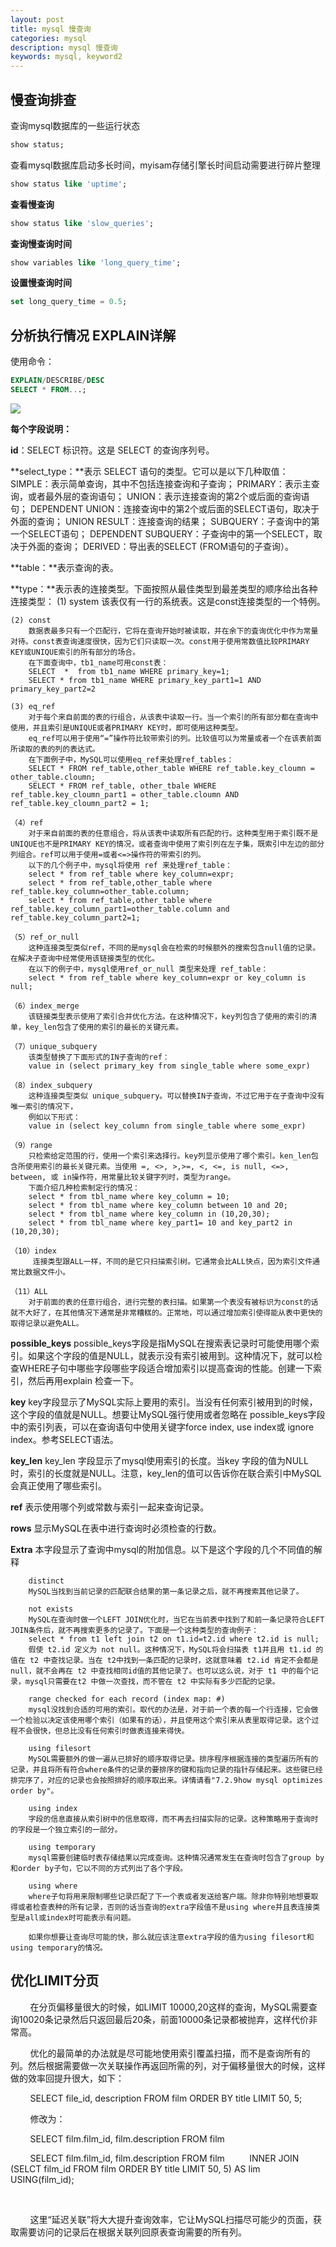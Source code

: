 ```yaml
---
layout: post
title: mysql 慢查询
categories: mysql
description: mysql 慢查询
keywords: mysql, keyword2
---
```


## 慢查询排查

查询mysql数据库的一些运行状态

````sql
show status; 
````

查看mysql数据库启动多长时间，myisam存储引擎长时间启动需要进行碎片整理

````sql
show status like 'uptime';
````

**查看慢查询**

````sql
show status like 'slow_queries';
````

**查询慢查询时间**

````sql
show variables like 'long_query_time';
````

**设置慢查询时间**

````sql
set long_query_time = 0.5;
````



## 分析执行情况 EXPLAIN详解

使用命令：

````sql
EXPLAIN/DESCRIBE/DESC 
SELECT * FROM...;
````

![](https://img-blog.csdn.net/20170207135539076)



**每个字段说明：**

**id**：SELECT 标识符。这是 SELECT 的查询序列号。

**select_type：**表示 SELECT 语句的类型。它可以是以下几种取值：
    SIMPLE：表示简单查询，其中不包括连接查询和子查询；
    PRIMARY：表示主查询，或者最外层的查询语句；
    UNION：表示连接查询的第2个或后面的查询语句；
    DEPENDENT UNION：连接查询中的第2个或后面的SELECT语句，取决于外面的查询；
    UNION RESULT：连接查询的结果；
    SUBQUERY：子查询中的第一个SELECT语句；
    DEPENDENT SUBQUERY：子查询中的第一个SELECT，取决于外面的查询；
    DERIVED：导出表的SELECT (FROM语句的子查询）。

**table：**表示查询的表。

**type：**表示表的连接类型。下面按照从最佳类型到最差类型的顺序给出各种连接类型：
    (1)	system
        该表仅有一行的系统表。这是const连接类型的一个特例。
    
    (2)	const
        数据表最多只有一个匹配行，它将在查询开始时被读取，并在余下的査询优化中作为常量对待。const表查询速度很快，因为它们只读取一次。const用于使用常数值比较PRIMARY KEY或UNIQUE索引的所有部分的场合。
        在下面查询中，tb1_name可用const表：
        SELECT  *  from tb1_name WHERE primary_key=1;
        SELECT * from tb1_name WHERE primary_key_part1=1 AND primary_key_part2=2
    
    (3) eq_ref
        对于每个来自前面的表的行组合，从该表中读取一行。当一个索引的所有部分都在查询中使用，并且索引是UNIQUE或者PRIMARY KEY时，即可使用这种类型。
        eq_ref可以用于使用“=”操作符比较带索引的列。比较值可以为常量或者一个在该表前面所读取的表的列的表达式。
        在下面例子中，MySQL可以使用eq_ref来处理ref_tables：
        SELECT * FROM ref_table,other_table WHERE ref_table.key_cloumn = other_table.cloumn;
        SELECT * FROM ref_table, other_tbale WHERE ref_table.key_cloumn_part1 = other_table.cloumn AND ref_table.key_cloumn_part2 = 1;
    
    （4）ref
        对于来自前面的表的任意组合，将从该表中读取所有匹配的行。这种类型用于索引既不是UNIQUE也不是PRIMARY KEY的情况，或者查询中使用了索引列在左子集，既索引中左边的部分列组合。ref可以用于使用=或者<=>操作符的带索引的列。
        以下的几个例子中，mysql将使用 ref 来处理ref_table：   
        select * from ref_table where key_column=expr; 
        select * from ref_table,other_table where ref_table.key_column=other_table.column; 
        select * from ref_table,other_table where ref_table.key_column_part1=other_table.column and ref_table.key_column_part2=1;
    
    （5）ref_or_null
        这种连接类型类似ref，不同的是mysql会在检索的时候额外的搜索包含null值的记录。在解决子查询中经常使用该链接类型的优化。
        在以下的例子中，mysql使用ref_or_null 类型来处理 ref_table：
        select * from ref_table where key_column=expr or key_column is null;
    
    （6）index_merge
        该链接类型表示使用了索引合并优化方法。在这种情况下，key列包含了使用的索引的清单，key_len包含了使用的索引的最长的关键元素。
    
    （7）unique_subquery
        该类型替换了下面形式的IN子查询的ref：
        value in (select primary_key from single_table where some_expr)
    
    （8）index_subquery
        这种连接类型类似 unique_subquery。可以替换IN子查询，不过它用于在子查询中没有唯一索引的情况下，
        例如以下形式：
        value in (select key_column from single_table where some_expr)
    
    （9）range
        只检索给定范围的行，使用一个索引来选择行。key列显示使用了哪个索引。ken_len包含所使用索引的最长关键元素。当使用 =, <>, >,>=, <, <=, is null, <=>, between, 或 in操作符，用常量比较关键字列时，类型为range。
        下面介绍几种检索制定行的情况：
        select * from tbl_name where key_column = 10; 
        select * from tbl_name where key_column between 10 and 20; 
        select * from tbl_name where key_column in (10,20,30); 
        select * from tbl_name where key_part1= 10 and key_part2 in (10,20,30);
    
    （10）index
         连接类型跟ALL一样，不同的是它只扫描索引树。它通常会比ALL快点，因为索引文件通常比数据文件小。
    
    （11）ALL
        对于前面的表的任意行组合，进行完整的表扫描。如果第一个表没有被标识为const的话就不大好了，在其他情况下通常是非常糟糕的。正常地，可以通过增加索引使得能从表中更快的取得记录以避免ALL。

**possible_keys**
        possible_keys字段是指MySQL在搜索表记录时可能使用哪个索引。如果这个字段的值是NULL，就表示没有索引被用到。这种情况下，就可以检查WHERE子句中哪些字段哪些字段适合增加索引以提高查询的性能。创建一下索引，然后再用explain 检查一下。

**key**
       key字段显示了MySQL实际上要用的索引。当没有任何索引被用到的时候，这个字段的值就是NULL。想要让MySQL强行使用或者忽略在 possible_keys字段中的索引列表，可以在查询语句中使用关键字force index, use index或 ignore index。参考SELECT语法。

**key_len**
        key_len 字段显示了mysql使用索引的长度。当key 字段的值为NULL时，索引的长度就是NULL。注意，key_len的值可以告诉你在联合索引中MySQL会真正使用了哪些索引。

**ref**
        表示使用哪个列或常数与索引一起来查询记录。

**rows**
        显示MySQL在表中进行查询时必须检查的行数。 

**Extra**
        本字段显示了查询中mysql的附加信息。以下是这个字段的几个不同值的解释

        distinct
        MySQL当找到当前记录的匹配联合结果的第一条记录之后，就不再搜索其他记录了。 
    
        not exists
        MySQL在查询时做一个LEFT JOIN优化时，当它在当前表中找到了和前一条记录符合LEFT JOIN条件后，就不再搜索更多的记录了。下面是一个这种类型的查询例子：
        select * from t1 left join t2 on t1.id=t2.id where t2.id is null;
        假使 t2.id 定义为 not null。这种情况下，MySQL将会扫描表 t1并且用 t1.id 的值在 t2 中查找记录。当在 t2中找到一条匹配的记录时，这就意味着 t2.id 肯定不会都是null，就不会再在 t2 中查找相同id值的其他记录了。也可以这么说，对于 t1 中的每个记录，mysql只需要在t2 中做一次查找，而不管在 t2 中实际有多少匹配的记录。
    
        range checked for each record (index map: #)
        mysql没找到合适的可用的索引。取代的办法是，对于前一个表的每一个行连接，它会做一个检验以决定该使用哪个索引（如果有的话），并且使用这个索引来从表里取得记录。这个过程不会很快，但总比没有任何索引时做表连接来得快。
        
        using filesort
        MySQL需要额外的做一遍从已排好的顺序取得记录。排序程序根据连接的类型遍历所有的记录，并且将所有符合where条件的记录的要排序的键和指向记录的指针存储起来。这些键已经排完序了，对应的记录也会按照排好的顺序取出来。详情请看"7.2.9how mysql optimizes order by"。
    
        using index
        字段的信息直接从索引树中的信息取得，而不再去扫描实际的记录。这种策略用于查询时的字段是一个独立索引的一部分。
    
        using temporary
        mysql需要创建临时表存储结果以完成查询。这种情况通常发生在查询时包含了group by和order by子句，它以不同的方式列出了各个字段。
    
        using where
        where子句将用来限制哪些记录匹配了下一个表或者发送给客户端。除非你特别地想要取得或者检查表种的所有记录，否则的话当查询的extra字段值不是using where并且表连接类型是all或index时可能表示有问题。
       
        如果你想要让查询尽可能的快，那么就应该注意extra字段的值为using filesort和using temporary的情况。 
##  优化LIMIT分页

        在分页偏移量很大的时候，如LIMIT 10000,20这样的查询，MySQL需要查询10020条记录然后只返回最后20条，前面10000条记录都被抛弃，这样代价非常高。

        优化的最简单的办法就是尽可能地使用索引覆盖扫描，而不是查询所有的列。然后根据需要做一次关联操作再返回所需的列，对于偏移量很大的时候，这样做的效率回提升很大，如下：

        SELECT file_id, description FROM film ORDER BY title LIMIT 50, 5;

        修改为：

        SELECT film.film_id, film.description FROM film 

        SELECT film.film_id, film.description FROM film 
        INNER JOIN (SELCT film_id FROM film ORDER BY title LIMIT 50, 5) AS lim USING(film_id);

        

        这里“延迟关联”将大大提升查询效率，它让MySQL扫描尽可能少的页面，获取需要访问的记录后在根据关联列回原表查询需要的所有列。











